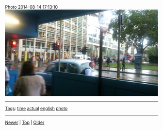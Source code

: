 <!--
title: Photo 2014-08-14 17
date: 2020-06-28T14:51:45.116Z
tags: time, actual, english, photo
-->





Photo 2014-08-14 17:13:10
![](94736099227-0.jpg)

<!--BOTTOM-POST-NAVIGATION-->
---

[Tags](tags.md): [time](tag-time.md) [actual](tag-actual.md) [english](tag-english.md) [photo](tag-photo.md)

---

[Newer](94643702047.md) | [Top](index.md) | [Older](94922852957.md)